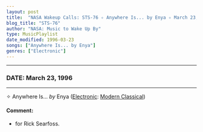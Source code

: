 ```yaml
---
layout: post
title:  "NASA Wakeup Calls: STS-76 ✧ Anywhere Is... by Enya ✧ March 23, 1996"
blog_title: "STS-76"
author: "NASA: Music to Wake Up By"
type: MusicPlaylist
date_modified: 1996-03-23
songs: ["Anywhere Is... by Enya"]
genres: ["Electronic"]
---
```


----
### DATE: March 23, 1996
----
✧ Anywhere Is... *by* Enya ([Electronic](https://www.discogs.com/genre/Electronic): [Modern Classical](https://www.discogs.com/style/Modern%20Classical)) <a target="blank_" href="https://www.discogs.com/Enya-Anywhere-Is/master/27450">
    <i class="fas fa-compact-disc"
       title="Discogs entry for this song"
       alt="Discogs entry for this song"
       style="font-size: 1.1em;"></i></a>
    

#### Comment:
* for Rick Searfoss.



<br/>
<center>
	<a target="_blank"
	   href="https://twitter.com/intent/tweet?hashtags=Space,NASA,Playlist,NASAWakeupCalls,SpaceProgram&text=🚀 {{ page.author}}, {{ page.title }}. {{ site.url }}{{ page.url }}&via=nasawakeupcalls"><i class="fab fa-twitter" title="Tweet this page" alt="Tweet this page" style="font-size: 1.3em;"></i></a>
	&nbsp; 	<i class="fas fa-user-astronaut" style="font-size: 1.5em;"></i> &nbsp;
    <a id="custom_amazon_link"
       type="amzn" search="#"
       category="popular music">
    <i class="fab fa-amazon" style="font-size: 1.3em;"></i></a>
</center>

<!-- Randomly resolve an individual entry from a song array -->
<script src="/assets/javascript/seedrandom.min.js"></script>
<script>
  var wake_me_up = ["Anywhere Is... by Enya"];
  var prng = new Math.seedrandom();
  function randomSong() {
    song = wake_me_up[Math.floor(Math.random() * wake_me_up.length)];
    var amazon_link = document.getElementById("custom_amazon_link");
    amazon_link.setAttribute("search", song);
  }
  window.onload = randomSong();
</script>
